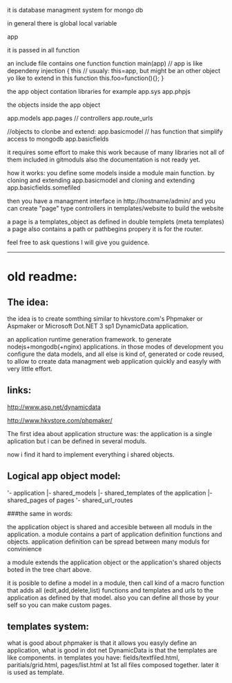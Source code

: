 
it is database managment system for mongo db


in general there is global local variable

app

it is passed in all function

an include file contains one function
function main(app) // app is like dependeny injection
{
 this // usualy: this=app, but might be an other object yo like to extend in this function
 this.foo=function(){};
}

the app object contation libraries
for example
app.sys
app.phpjs

the objects inside the app object

app.models
app.pages // controllers
app.route_urls

//objects to clonbe and extend:
app.basicmodel // has function that simplify access to mongodb
app.basicfields

it requires some effort to make this work because of many libraries not all of them included in gitmoduls
also the documentation is not ready yet.

how it works:
you define some models inside a module main function.
by cloning and extending app.basicmodel
and cloning and extending app.basicfields.somefiled

then you have a managment interface in http://hostname/admin/
and you can create "page" type controllers in templates/website
to build the website

a page is a templates_object as defined in double templets (meta templates)
a page also contains a path or pathbegins propery it is for the router.

feel free to ask questions I will give you guidence.

---------------------------------------------------------
# old readme:

## The idea:
the idea is to create somthing similar to hkvstore.com's Phpmaker or Aspmaker or Microsoft Dot.NET 3 sp1 DynamicData application.

an application runtime generation framework. to generate nodejs+mongodb(+nginx) applications.
in those modes of development you configure the data models, and all else is kind of, 
generated or code reused, 
to allow to create data managment web application quickly and easyly with very little effort.

## links:

http://www.asp.net/dynamicdata

http://www.hkvstore.com/phpmaker/


The first idea about application structure was:
the application is a single aplication but i can be defined in several moduls.

now i find it hard to implement everything i shared objects.

## Logical app object model:
   '- application
      |- shared_models
      |- shared_templates of the application
      |- shared_pages of pages
      '- shared_url_routes

###the same in words:

the application object is shared and accesible between all moduls in the application. 
a module contains a part of application definition functions and objects.
application definition can be spread between many moduls for convinience

a module extends the application object or the application's shared objects boted in the tree chart above.

it is posible to define a model in a module, then call kind of a macro function 
that adds all (edit,add,delete,list) functions and templates and urls to the application 
as defined by that model.
also you can define all those by your self so you can make custom pages.

## templates system:
what is good about phpmaker is that it allows you easyly define an application,
what is good in dot net DynamicData is that the templates are like components.
in templates you have: fields/textfiled.html, paritials/grid.html, pages/list.html 
at 1st all files composed together. later it is used as template.
